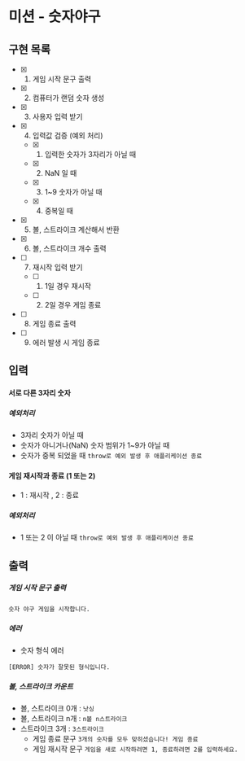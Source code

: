 # 미션 - 숫자야구

## 구현 목록

- [x] 1. 게임 시작 문구 출력
- [x] 2. 컴퓨터가 랜덤 숫자 생성
- [x] 3. 사용자 입력 받기
- [x] 4. 입력값 검증 (예외 처리)
  - [x] 1) 입력한 숫자가 3자리가 아닐 때
  - [x] 2) NaN 일 때
  - [x] 3) 1~9 숫자가 아닐 때
  - [x] 4) 중복일 때
- [x] 5. 볼, 스트라이크 계산해서 반환
- [x] 6. 볼, 스트라이크 개수 출력
- [ ] 7. 재시작 입력 받기
  - [ ] 1) 1일 경우 재시작
  - [ ] 2) 2일 경우 게임 종료
- [ ] 8. 게임 종료 출력
- [ ] 9. 에러 발생 시 게임 종료

## 입력

#### 서로 다른 3자리 숫자

##### 예외처리

- 3자리 숫자가 아닐 때
- 숫자가 아니거나(NaN) 숫자 범위가 1~9가 아닐 때
- 숫자가 중복 되었을 때
  `throw로 예외 발생 후 애플리케이션 종료`

#### 게임 재시작과 종료 (1 또는 2)

- 1 : 재시작 ,
  2 : 종료

##### 예외처리

- 1 또는 2 이 아닐 때
  `throw로 예외 발생 후 애플리케이션 종료`

## 출력

##### 게임 시작 문구 출력

```
숫자 야구 게임을 시작합니다.
```

##### 에러

- 숫자 형식 에러

```
[ERROR] 숫자가 잘못된 형식입니다.
```

##### 볼, 스트라이크 카운트

- 볼, 스트라이크 0개 : `낫싱`
- 볼, 스트라이크 n개 : `n볼 n스트라이크`
- 스트라이크 3개 : `3스트라이크`
  - 게임 종료 문구 `3개의 숫자를 모두 맞히셨습니다! 게임 종료`
  - 게임 재시작 문구 `게임을 새로 시작하려면 1, 종료하려면 2를 입력하세요.`
